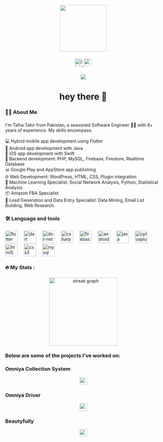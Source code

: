 <div align="center">
  <img height="150" src="https://camo.githubusercontent.com/62da68eb62b1e5f175f7d1f0191dd89a653d7908feb22d37d4a0ab07365d6791/68747470733a2f2f6d656469612e67697068792e636f6d2f6d656469612f4d3967624264396e6244724f5475314d71782f67697068792e676966"  />
</div>

###

<div align="center">
  <a href="https://www.linkedin.com/in/muhammad-talha-tahir-30968b248" target="_blank">
    <img src="https://img.shields.io/static/v1?message=LinkedIn&logo=linkedin&label=&color=0077B5&logoColor=white&labelColor=&style=for-the-badge" height="25" alt="linkedin logo"  />
  </a>
  <a href="chaudharytalhatahir@gmail.com" target="_blank">
    <img src="https://img.shields.io/static/v1?message=Gmail&logo=gmail&label=&color=D14836&logoColor=white&labelColor=&style=for-the-badge" height="25" alt="gmail logo"  />
  </a>
</div>

###

<div align="center">
  <img src="https://visitor-badge.laobi.icu/badge?page_id=chTalhaTahir.chTalhaTahir&"  />
</div>

###

<h1 align="center">hey there 👋</h1>

###

<h3 align="left">👩‍💻  About Me</h3>

###

<p align="left">I'm Talha Tahir from Pakistan, a seasoned Software Engineer 👨‍🎓 with 8+ years of experience. My skills encompass:<br><br>💻 Hybrid mobile app development using Flutter<br>📱 Android app development with Java<br>📱 iOS app development with Swift<br>🔧 Backend development: PHP, MySQL, Firebase, Firestore, Realtime Database<br>📊 Google Play and AppStore app publishing<br>🌐 Web Development: WordPress, HTML, CSS, Plugin integration<br>🤖 Machine Learning Specialist: Social Network Analysis, Python, Statistical Analysis<br>📦 Amazon FBA Specialist<br>🎯 Lead Generation and Data Entry Specialist: Data Mining, Email List Building, Web Research.</p>

###

<h3 align="left">🛠 Language and tools</h3>

###

<div align="left">
  <img src="https://cdn.jsdelivr.net/gh/devicons/devicon/icons/flutter/flutter-original.svg" height="40" alt="flutter logo"  />
  <img width="12" />
  <img src="https://cdn.jsdelivr.net/gh/devicons/devicon/icons/dart/dart-original.svg" height="40" alt="dart logo"  />
  <img width="12" />
  <img src="https://cdn.jsdelivr.net/gh/devicons/devicon/icons/dot-net/dot-net-plain-wordmark.svg" height="40" alt="dot-net logo"  />
  <img width="12" />
  <img src="https://cdn.jsdelivr.net/gh/devicons/devicon/icons/csharp/csharp-original.svg" height="40" alt="csharp logo"  />
  <img width="12" />
  <img src="https://cdn.jsdelivr.net/gh/devicons/devicon/icons/firebase/firebase-plain-wordmark.svg" height="40" alt="firebase logo"  />
  <img width="12" />
  <img src="https://cdn.jsdelivr.net/gh/devicons/devicon/icons/android/android-original.svg" height="40" alt="android logo"  />
  <img width="12" />
  <img src="https://cdn.jsdelivr.net/gh/devicons/devicon/icons/java/java-original.svg" height="40" alt="java logo"  />
  <img width="12" />
  <img src="https://cdn.jsdelivr.net/gh/devicons/devicon/icons/cplusplus/cplusplus-original.svg" height="40" alt="cplusplus logo"  />
  <img width="12" />
  <img src="https://cdn.jsdelivr.net/gh/devicons/devicon/icons/html5/html5-original.svg" height="40" alt="html5 logo"  />
  <img width="12" />
  <img src="https://cdn.jsdelivr.net/gh/devicons/devicon/icons/css3/css3-original.svg" height="40" alt="css3 logo"  />
  <img width="12" />
  <img src="https://cdn.jsdelivr.net/gh/devicons/devicon/icons/mysql/mysql-original.svg" height="40" alt="mysql logo"  />
</div>

###

<h3 align="left">🔥   My Stats :</h3>

###

<div align="center">
  <img src="https://streak-stats.demolab.com?user=chTalhaTahir&locale=en&mode=daily&theme=dark&hide_border=false&border_radius=5&order=3" height="220" alt="streak graph"  />
</div>

###

### Below are some of the projects I've worked on:

###

### Omniya Collection System
<div align="center">
  <a href="https://apps.apple.com/pk/app/omniya-collection-system/id1673761983" target="_blank">
    <img src="https://img.shields.io/static/v1?message=App%20Store&logo=apple&label=&color=black&logoColor=white&labelColor=&style=for-the-badge" height="25" alt="app store logo"  />
  </a>
</div>

###

### Omniya Driver
<div align="center">
  <a href="https://apps.apple.com/us/app/omniya-driver/id6462425687" target="_blank">
    <img src="https://img.shields.io/static/v1?message=App%20Store&logo=apple&label=&color=black&logoColor=white&labelColor=&style=for-the-badge" height="25" alt="app store logo"  />
  </a>
</div>

###

### Beautyfully
<div align="center">
  <a href="https://apps.apple.com/pk/app/beautyfully/id1672034258" target="_blank">
    <img src="https://img.shields.io/static/v1?message=App%20Store&logo=apple&label=&color=black&logoColor=white&labelColor=&style=for-the-badge" height="25" alt="app store logo"  />
  </a>
</div>
